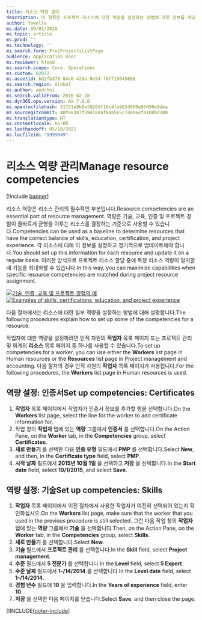 ```yaml
---
title: 리소스 역량 관리
description: 이 항목은 프로젝트 리소스에 대한 역량을 설정하는 방법에 대한 정보를 제공합니다.
author: Yowelle
ms.date: 09/01/2020
ms.topic: article
ms.prod: ''
ms.technology: ''
ms.search.form: ProjProjectsListPage
audience: Application User
ms.reviewer: kfend
ms.search.scope: Core, Operations
ms.custom: 82022
ms.assetid: bd2fb375-84c6-428a-8e54-f0f719045898
ms.search.region: Global
ms.author: andchoi
ms.search.validFrom: 2016-02-28
ms.dyn365.ops.version: AX 7.0.0
ms.openlocfilehash: 21721a9b0af820df10c4fa965d000e85098e0dea
ms.sourcegitcommit: 40f68387f594180af64a5e5c748b6efa188bd300
ms.translationtype: HT
ms.contentlocale: ko-KR
ms.lasthandoff: 05/10/2021
ms.locfileid: "5999049"
---
```

# <a name="manage-resource-competencies"></a><span data-ttu-id="16aa0-103">리소스 역량 관리</span><span class="sxs-lookup"><span data-stu-id="16aa0-103">Manage resource competencies</span></span>

[!include [banner](../includes/banner.md)]

<span data-ttu-id="16aa0-104">리소스 역량은 리소스 관리의 필수적인 부분입니다.</span><span class="sxs-lookup"><span data-stu-id="16aa0-104">Resource competencies are an essential part of resource management.</span></span> <span data-ttu-id="16aa0-105">역량은 기술, 교육, 인증 및 프로젝트 경험이 올바르게 균형을 이루는 리소스를 결정하는 기준으로 사용할 수 있습니다.</span><span class="sxs-lookup"><span data-stu-id="16aa0-105">Competencies can be used as a baseline to determine resources that have the correct balance of skills, education, certification, and project experience.</span></span> <span data-ttu-id="16aa0-106">각 리소스에 대해 이 정보를 설정하고 정기적으로 업데이트해야 합니다.</span><span class="sxs-lookup"><span data-stu-id="16aa0-106">You should set up this information for each resource and update it on a regular basis.</span></span> <span data-ttu-id="16aa0-107">이러한 방식으로 프로젝트 리소스 할당 중에 특정 리소스 역량이 일치할 때 기능을 최대화할 수 있습니다.</span><span class="sxs-lookup"><span data-stu-id="16aa0-107">In this way, you can maximize capabilities when specific resource competencies are matched during project resource assignment.</span></span>

<span data-ttu-id="16aa0-108">[![기술, 인증, 교육 및 프로젝트 경험의 예](./media/projectresourcing06-1024x383.jpg)](./media/projectresourcing06.jpg)</span><span class="sxs-lookup"><span data-stu-id="16aa0-108">[![Examples of skills, certifications, education, and project experience](./media/projectresourcing06-1024x383.jpg)](./media/projectresourcing06.jpg)</span></span>

<span data-ttu-id="16aa0-109">다음 절차에서는 리소스에 대한 일부 역량을 설정하는 방법에 대해 설명합니다.</span><span class="sxs-lookup"><span data-stu-id="16aa0-109">The following procedures explain how to set up some of the competencies for a resource.</span></span>

<span data-ttu-id="16aa0-110">작업자에 대한 역량을 설정하려면 인적 자원의 **작업자** 목록 페이지 또는 프로젝트 관리 및 회계의 **리소스** 목록 페이지 중 하나를 사용할 수 있습니다.</span><span class="sxs-lookup"><span data-stu-id="16aa0-110">To set up competencies for a worker, you can use either the **Workers** list page in Human resources or the **Resources** list page in Project management and accounting.</span></span> <span data-ttu-id="16aa0-111">다음 절차의 경우 인적 자원의 **작업자** 목록 페이지가 사용됩니다.</span><span class="sxs-lookup"><span data-stu-id="16aa0-111">For the following procedures, the **Workers** list page in Human resources is used.</span></span>

## <a name="set-up-competencies-certificates"></a><span data-ttu-id="16aa0-112">역량 설정: 인증서</span><span class="sxs-lookup"><span data-stu-id="16aa0-112">Set up competencies: Certificates</span></span>

1. <span data-ttu-id="16aa0-113">**작업자** 목록 페이지에서 작업자가 인증서 정보를 추가할 행을 선택합니다.</span><span class="sxs-lookup"><span data-stu-id="16aa0-113">On the **Workers** list page, select the line for the worker to add certificate information for.</span></span>
2. <span data-ttu-id="16aa0-114">작업 창의 **작업자** 탭에 있는 **역량** 그룹에서 **인증서** 를 선택합니다.</span><span class="sxs-lookup"><span data-stu-id="16aa0-114">On the Action Pane, on the **Worker** tab, in the **Competencies** group, select **Certificates**.</span></span>
3. <span data-ttu-id="16aa0-115">**새로 만들기** 를 선택한 다음 **인증 유형** 필드에서 **PMP** 를 선택합니다.</span><span class="sxs-lookup"><span data-stu-id="16aa0-115">Select **New**, and then, in the **Certificate type** field, select **PMP**.</span></span>
4. <span data-ttu-id="16aa0-116">**시작 날짜** 필드에서 **2015년 10월 1일** 을 선택하고 **저장** 을 선택합니다.</span><span class="sxs-lookup"><span data-stu-id="16aa0-116">In the **Start date** field, select **10/1/2015**, and select **Save**.</span></span>

## <a name="set-up-competencies-skills"></a><span data-ttu-id="16aa0-117">역량 설정: 기술</span><span class="sxs-lookup"><span data-stu-id="16aa0-117">Set up competencies: Skills</span></span>

1. <span data-ttu-id="16aa0-118">**작업자** 목록 페이지에서 이전 절차에서 사용한 작업자가 여전히 선택되어 있는지 확인하십시오.</span><span class="sxs-lookup"><span data-stu-id="16aa0-118">On the **Workers** list page, make sure that the worker that you used in the previous procedure is still selected.</span></span> <span data-ttu-id="16aa0-119">그런 다음 작업 창의 **작업자** 탭에 있는 **역량** 그룹에서 **기술** 을 선택합니다.</span><span class="sxs-lookup"><span data-stu-id="16aa0-119">Then, on the Action Pane, on the **Worker** tab, in the **Competencies** group, select **Skills**.</span></span>
2. <span data-ttu-id="16aa0-120">**새로 만들기** 를 선택합니다.</span><span class="sxs-lookup"><span data-stu-id="16aa0-120">Select **New**.</span></span>
3. <span data-ttu-id="16aa0-121">**기술** 필드에서 **프로젝트 관리** 를 선택합니다.</span><span class="sxs-lookup"><span data-stu-id="16aa0-121">In the **Skill** field, select **Project management**.</span></span>
4. <span data-ttu-id="16aa0-122">**수준** 필드에서 **5 전문가** 를 선택합니다.</span><span class="sxs-lookup"><span data-stu-id="16aa0-122">In the **Level** field, select **5 Expert**.</span></span>
5. <span data-ttu-id="16aa0-123">**수준 날짜** 필드에서 **1-/14/2014** 를 선택합니다.</span><span class="sxs-lookup"><span data-stu-id="16aa0-123">In the **Level date** field, select **1-/14/2014**.</span></span>
6. <span data-ttu-id="16aa0-124">**경험 년수** 필드에 **10** 을 입력합니다.</span><span class="sxs-lookup"><span data-stu-id="16aa0-124">In the **Years of experience** field, enter **10**.</span></span>
7. <span data-ttu-id="16aa0-125">**저장** 을 선택한 다음 페이지를 닫습니다.</span><span class="sxs-lookup"><span data-stu-id="16aa0-125">Select **Save**, and then close the page.</span></span>


[!INCLUDE[footer-include](../includes/footer-banner.md)]